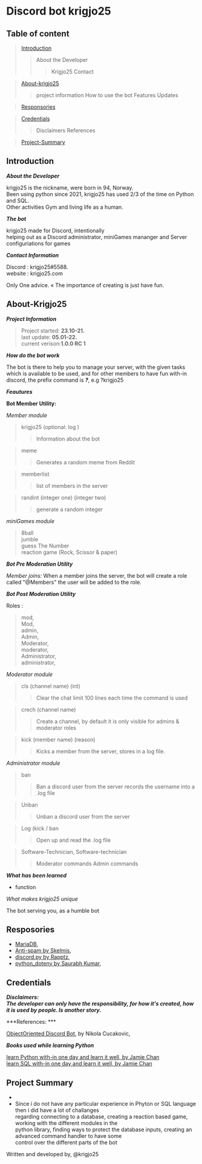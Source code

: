 # Discord bot krigjo25

## Table of content

> [Introduction](#Introduction)
>> About the Developer
>>> Krigjo25
>>> Contact

> [About-krigjo25](#About-krigjo25)
>> project information 
>> How to use the bot
>> Features
>> Updates

> [Responsories](#Responsories)

> [Credentials](#Credentials)
>> Disclaimers
>> References

> [Project-Summary](#project-Summary)

## Introduction

***About the Developer***

krigjo25 is the nickname, were born in 94, Norway.<br>
Been using python since 2021, krigjo25 has used 2/3 of the time on Python and SQL.<br>
Other activities Gym and living life as a human.


***The bot***

krigjo25 made for Discord, intentionally<br>
helping out as a Discord administrator, miniGames mananger and Server configuriations for games

***Contact Information***

Discord : krigjo25#5588.<br>
website : krigjo25.com

Only One advice.
« The importance of creating is just have fun.

## About-Krigjo25

***Project Information***
> Project started: **23.10-21.**<br>
> last update: **05.01-22.**<br>
> current verison:**1.0.0 RC 1**

***How do the bot work***

The bot is there to help you to manage your server, with the given tasks which is available to be used, and for other members to have fun with-in discord,
the prefix command is ***?***, e.g ?krigjo25

***Feautures***

**Bot Member Utility:**

*Member module*

> krigjo25 (optional: log )
>> Information about the bot

> meme
>> Generates a random meme from Reddit
 
> memberlist
>> list of members in the server
  
> randint (integer one) (integer two)
>> generate a random integer

*miniGames module*

> 8ball<br>
> jumble<br>
> guess The Number<br>
> reaction game (Rock, Scissor & paper)<br>

***Bot Pre Moderation Utility***

*Member joins:*
    When a member joins the server, the bot will create a role called "@Members"
    the user will be added to the role.

***Bot Post Moderation Utility***

Roles :
> mod,<br>
> Mod,<br>
> admin,<br>
> Admin,<br>
> Moderator,<br>
> moderator,<br>
> Administrator,<br>
> administrator,<br>

*Moderator module*

> cls (channel name) (int)
>> Clear the chat limit 100 lines each time the command
>> is used

> crech (channel name)
>> Create a channel, by default it is only visible 
>> for admins & moderator roles

> kick (member name) (reason)
>> Kicks a member from the server, stores in a log
>> file.

*Administrator module*

> ban
>> Ban a discord user from the server
>> records the username into a .log file
                           
> Unban
>> Unban a discord user from the server

> Log (kick / ban
>> Open up and read the .log file

> Software-Technician, Software-technician
>> Moderator commands
>> Admin commands

***What has been learned***

- function

*What makes krigjo25 unique*

The bot serving you, as a humble bot

## Resposories

- [MariaDB](https://github.com/mariadb-corporation/mariadb-connector-python),
- [Anti-spam by Skelmis](https://github.com/Skelmis/DPY-Anti-Spam/commits?author=Skelmis),
- [discord.py by Rapptz](https://github.com/Rapptz/discord.py),  
- [python_dotenv by Saurabh Kumar](https://github.com/motdotla/dotenv),

 

## Credentials
***Disclaimers:***<br>
***The developer can only have the responsibility, for how it's created, how it is used by people. Is another story.***

***References: ***

[ObjectOriented Discord Bot](https://nik.re/posts/2021-09-25/object_oriented_discord_bot), by Nikola Cucakovic,

***Books used while learning Python***

[learn Python with-in one day and learn it well, by Jamie Chan](https://learncodingfast.com/)<br>
[learn SQL with-in one day and learn it well, by Jamie Chan](https://learncodingfast.com/)

## Project Summary


*   
*   Since i do not have any particular experience in Phyton or SQL language then i did have a lot of challanges<br> 
    regarding connecting to a database, creating a reaction based game, working with the different modules in the<br>
    python library, finding ways to protect the database inputs, creating an advanced command handler to have some<br>
    control over the different parts of the bot

Written and developed by,
@krigjo25
